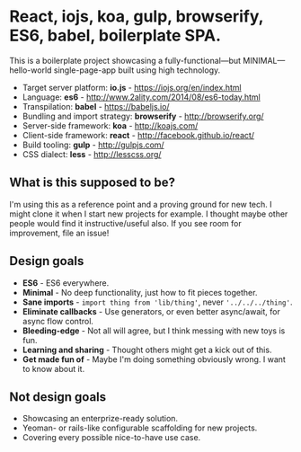 # React, iojs, koa, gulp, browserify, ES6, babel, boilerplate SPA.

This is a boilerplate project showcasing a fully-functional—but MINIMAL—hello-world single-page-app built using high technology.

 * Target server platform: **io.js** - https://iojs.org/en/index.html
 * Language: **es6** - http://www.2ality.com/2014/08/es6-today.html
 * Transpilation: **babel** - https://babeljs.io/
 * Bundling and import strategy: **browserify** - http://browserify.org/
 * Server-side framework: **koa** - http://koajs.com/
 * Client-side framework: **react** - http://facebook.github.io/react/
 * Build tooling: **gulp** - http://gulpjs.com/
 * CSS dialect: **less** - http://lesscss.org/

## What is this supposed to be?

I'm using this as a reference point and a proving ground for new tech. I might clone it when I start new projects for example. I thought maybe other people would find it instructive/useful also. If you see room for improvement, file an issue!

## Design goals

 * **ES6** - ES6 everywhere.
 * **Minimal** - No deep functionality, just how to fit pieces together.
 * **Sane imports** - `import thing from 'lib/thing'`, never `'../../../thing'`.
 * **Eliminate callbacks** - Use generators, or even better async/await, for async flow control.
 * **Bleeding-edge** - Not all will agree, but I think messing with new toys is fun.
 * **Learning and sharing** - Thought others might get a kick out of this.
 * **Get made fun of** - Maybe I'm doing something obviously wrong. I want to know about it.

## Not design goals

 * Showcasing an enterprize-ready solution.
 * Yeoman- or rails-like configurable scaffolding for new projects.
 * Covering every possible nice-to-have use case.

